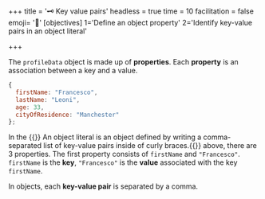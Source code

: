 +++
title = '🗝️ Key value pairs'
headless = true
time = 10
facilitation = false
emoji= '🧩'
[objectives]
    1='Define an object property'
    2='Identify key-value pairs in an object literal'

+++

The `profileData` object is made up of **properties**.
Each **property** is an association between a key and a value.

```js
{
  firstName: "Francesco",
  lastName: "Leoni",
  age: 33,
  cityOfResidence: "Manchester"
};
```

In the {{<tooltip title="object literal">}} An object literal is an object defined by writing a comma-separated list of key-value pairs inside of curly braces.{{</tooltip>}} above, there are 3 properties. The first property consists of `firstName` and `"Francesco"`. `firstName` is the **key**, `"Francesco"` is the **value** associated with the key `firstName`.

In objects, each **key-value pair** is separated by a comma.
